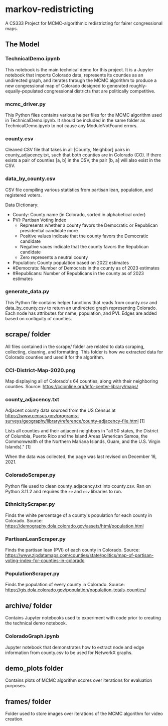 # markov-redistricting

A CS333 Project for MCMC-algorithmic redistricting for fairer congressional maps.

## The Model

### TechnicalDemo.ipynb

This notebook is the main technical demo for this project. It is a Jupyter notebook that imports Colorado data, represents its counties as an undirected graph, and iterates through the MCMC algorithm to produce a new congressional map of Colorado designed to generated roughly-equally-populated congressional districts that are politically competitive.


### mcmc_driver.py

This Python files contains various helper files for the MCMC algorithm used in TechnicalDemo.ipynb. It should be included in the same folder as TechnicalDemo.ipynb to not cause any ModuleNotFound errors.


### county.csv

Cleaned CSV file that takes in all \[County, Neighbor\] pairs in county_adjacency.txt, such that both counties are in Colorado (CO). If there exists a pair of counties \[a, b\] in the CSV, the pair \[b, a\] will also exist in the CSV.


### data_by_county.csv

CSV file compiling various statistics from partisan lean, population, and registered voters.

Data Dictionary:

- County: County name (in Colorado, sorted in alphabetical order)
- PVI: Partisan Voting Index
  - Represents whether a county favors the Democratic or Republican presidential candidate more
  - Positive values indicate that the county favors the Democratic candidate
  - Negative vaues indicate that the county favors the Republican candidate
  - Zero represents a neutral county
- Population: County population based on 2022 estimates
- #Democrats: Number of Democrats in the county as of 2023 estimates
- #Republicans: Number of Republicans in the county as of 2023 estimates


### generate_data.py

This Python file contains helper functions that reads from county.csv and data_by_county.csv to return an undirected graph representing Colorado. Each node has attributes for name, population, and PVI. Edges are added based on contiguity of counties.


## scrape/ folder

All files contained in the scrape/ folder are related to data scraping, collecting, cleaning, and formatting. This folder is how we extracted data for Colorado counties and used it for the algorithm.


### CCI-District-Map-2020.png

Map displaying all of Colorado's 64 counties, along with their neighboring counties.
Source: https://ccionline.org/info-center-library/maps/


### county_adjacency.txt

Adjacent county data sourced from the US Census at https://www.census.gov/programs-surveys/geography/library/reference/county-adjacency-file.html \[1\]

Lists all counties and their adjacent neighbors in "all 50 states, the District of Columbia, Puerto Rico and the Island Areas (American Samoa, the Commonwealth of the Northern Mariana Islands, Guam, and the U.S. Virgin Islands)." \[1\]

When the data was collected, the page was last revised on December 16, 2021.


### ColoradoScraper.py

Python file used to clean county_adjacency.txt into county.csv. Ran on Python 3.11.2 and requires the `re` and `csv` libraries to run.


### EthnicityScraper.py

Finds the white percentage of a county's population for each county in Colorado.
Source: https://demography.dola.colorado.gov/assets/html/population.html


### PartisanLeanScraper.py

Finds the partisan lean (PVI) of each county in Colorado.
Source: https://www.zipdatamaps.com/counties/state/politics/map-of-partisan-voting-index-for-counties-in-colorado



### PopulationScraper.py

Finds the population of every county in Colorado.
Source: https://gis.dola.colorado.gov/population/population-totals-counties/


## archive/ folder

Contains Jupyter notebooks used to experiment with code prior to creating the technical demo notebook.


### ColoradoGraph.ipynb

Jupyter notebook that demonstrates how to extract node and edge information from county.csv to be used for NetworkX graphs.


## demo_plots folder

Contains plots of MCMC algorithm scores over iterations for evaluation purposes.


## frames/ folder

Folder used to store images over iterations of the MCMC algorithm for video creation.
